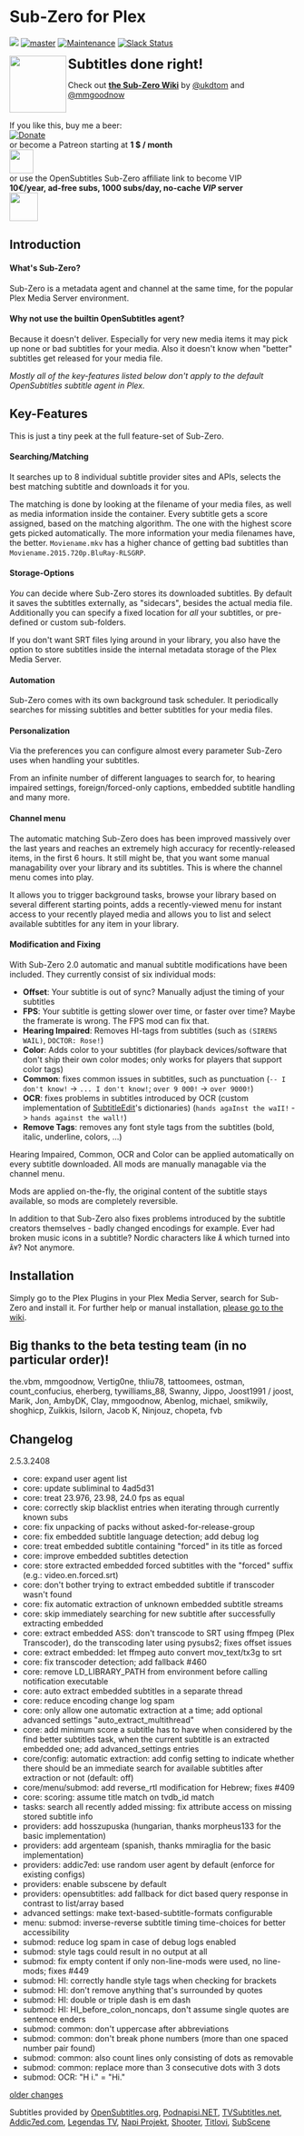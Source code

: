 # Sub-Zero for Plex
[![](https://img.shields.io/github/release/pannal/Sub-Zero.bundle.svg?style=flat&label=stable)](https://github.com/pannal/Sub-Zero.bundle/releases/latest)<!--[![](https://img.shields.io/github/release/pannal/Sub-Zero.bundle/all.svg?maxAge=2592000&label=testing+2.0+RC9)](https://github.com/pannal/Sub-Zero.bundle/releases)--> [![master](https://img.shields.io/badge/master-stable-green.svg?maxAge=2592000)]()
[![Maintenance](https://img.shields.io/maintenance/yes/2018.svg)]()
[![Slack Status](https://szslack.fragstore.net/badge.svg)](https://szslack.fragstore.net)

<img src="https://raw.githubusercontent.com/pannal/Sub-Zero.bundle/master/Contents/Resources/subzero.gif" align="left" height="100"> <font size="5"><b>Subtitles done right!</b></font><br />

Check out **[the Sub-Zero Wiki](https://github.com/pannal/Sub-Zero.bundle/wiki)** by [@ukdtom](https://github.com/ukdtom) and [@mmgoodnow](https://github.com/mmgoodnow) <br />
<br style="clear:left;"/>

If you like this, buy me a beer: <br>[![Donate](https://www.paypalobjects.com/en_US/i/btn/btn_donate_LG.gif)](https://www.paypal.com/cgi-bin/webscr?cmd=_s-xclick&hosted_button_id=G9VKR2B8PMNKG) <br>or become a Patreon starting at **1 $ / month** <br><a href="https://www.patreon.com/subzero_plex" target="_blank"><img src="http://www.wenspencer.com/wp-content/uploads/2017/02/patreon-button.png" height="42" /></a> <br>or use the OpenSubtitles Sub-Zero affiliate link to become VIP <br>**10€/year, ad-free subs, 1000 subs/day, no-cache *VIP* server**<br><a href="http://v.ht/osvip" target="_blank"><img src="https://static.opensubtitles.org/gfx/logo.gif" height="50" /></a> 

## Introduction
#### What's Sub-Zero?
Sub-Zero is a metadata agent and channel at the same time, for the popular Plex Media Server environment.

#### Why not use the builtin OpenSubtitles agent?
Because it doesn't deliver. Especially for very new media items it may pick up none or bad subtitles for your media. Also it doesn't know when "better" subtitles get released for your media file.

*Mostly all of the key-features listed below don't apply to the default OpenSubtitles subtitle agent in Plex.*

## Key-Features
This is just a tiny peek at the full feature-set of Sub-Zero.

#### Searching/Matching
It searches up to 8 individual subtitle provider sites and APIs, selects the best matching subtitle and downloads it for you.

The matching is done by looking at the filename of your media files, as well as media information inside the container.
Every subtitle gets a score assigned, based on the matching algorithm. The one with the highest score gets picked automatically. The more information your media filenames have, the better. `Moviename.mkv` has a higher chance of getting bad subtitles than `Moviename.2015.720p.BluRay-RLSGRP`.

#### Storage-Options
*You* can decide where Sub-Zero stores its downloaded subtitles. By default it saves the subtitles externally, as "sidecars", besides the actual media file.
Additionally you can specify a fixed location for *all* your subtitles, or pre-defined or custom sub-folders.

If you don't want SRT files lying around in your library, you also have the option to store subtitles inside the internal metadata storage of the Plex Media Server.

#### Automation
Sub-Zero comes with its own background task scheduler. It periodically searches for missing subtitles and better subtitles for your media files.

#### Personalization
Via the preferences you can configure almost every parameter Sub-Zero uses when handling your subtitles.

From an infinite number of different languages to search for, to hearing impaired settings, foreign/forced-only captions, embedded subtitle handling and many more.

#### Channel menu
The automatic matching Sub-Zero does has been improved massively over the last years and reaches an extremely high accuracy for recently-released items, in the first 6 hours. It still might be, that you want some manual managability over your library and its subtitles. This is where the channel menu comes into play.

It allows you to trigger background tasks, browse your library based on several different starting points, adds a recently-viewed menu for instant access to your recently played media and allows you to list and select available subtitles for any item in your library.

#### Modification and Fixing
With Sub-Zero 2.0 automatic and manual subtitle modifications have been included.
They currently consist of six individual mods:
- **Offset**: Your subtitle is out of sync? Manually adjust the timing of your subtitles
- **FPS**: Your subtitle is getting slower over time, or faster over time? Maybe the framerate is wrong. The FPS mod can fix that.
- **Hearing Impaired**: Removes HI-tags from subtitles (such as `(SIRENS WAIL)`, `DOCTOR: Rose!`)
- **Color**: Adds color to your subtitles (for playback devices/software that don't ship their own color modes; only works for players that support color tags)
- **Common**: fixes common issues in subtitles, such as punctuation (`-- I don't know!` -> `... I don't know!`; `over 9 000!` -> `over 9000!`)
- **OCR**: fixes problems in subtitles introduced by OCR (custom implementation of [SubtitleEdit](https://github.com/SubtitleEdit/subtitleedit)'s dictionaries) (`hands agaInst the waII!` -> `hands against the wall!`)
- **Remove Tags**: removes any font style tags from the subtitles (bold, italic, underline, colors, ...)

Hearing Impaired, Common, OCR and Color can be applied automatically on every subtitle downloaded. All mods are manually managable via the channel menu.

Mods are applied on-the-fly, the original content of the subtitle stays available, so mods are completely reversible.

In addition to that Sub-Zero also fixes problems introduced by the subtitle creators themselves - badly changed encodings for example.
Ever had broken music icons in a subtitle? Nordic characters like `Å` which turned into `Ã¥`? Not anymore.

## Installation
Simply go to the Plex Plugins in your Plex Media Server, search for Sub-Zero and install it.
For further help or manual installation, [please go to the wiki](https://github.com/pannal/Sub-Zero.bundle/wiki).

## Big thanks to the beta testing team (in no particular order)!
the.vbm, mmgoodnow, Vertig0ne, thliu78, tattoomees, ostman, count_confucius, 
eherberg, tywilliams_88, Swanny, Jippo, Joost1991 / joost, Marik, Jon, AmbyDK, 
Clay, mmgoodnow, Abenlog, michael, smikwily, shoghicp, Zuikkis, Isilorn, 
Jacob K, Ninjouz, chopeta, fvb

## Changelog

2.5.3.2408

- core: expand user agent list
- core: update subliminal to 4ad5d31
- core: treat 23.976, 23.98, 24.0 fps as equal
- core: correctly skip blacklist entries when iterating through currently known subs
- core: fix unpacking of packs without asked-for-release-group
- core: fix embedded subtitle language detection; add debug log
- core: treat embedded subtitle containing "forced" in its title as forced
- core: improve embedded subtitles detection
- core: store extracted embedded forced subtitles with the "forced" suffix (e.g.: video.en.forced.srt)
- core: don't bother trying to extract embedded subtitle if transcoder wasn't found
- core: fix automatic extraction of unknown embedded subtitle streams
- core: skip immediately searching for new subtitle after successfully extracting embedded
- core: extract embedded ASS: don't transcode to SRT using ffmpeg (Plex Transcoder), do the transcoding later using pysubs2; fixes offset issues
- core: extract embedded: let ffmpeg auto convert mov_text/tx3g to srt
- core: fix transcoder detection; add fallback #460
- core: remove LD_LIBRARY_PATH from environment before calling notification executable
- core: auto extract embedded subtitles in a separate thread
- core: reduce encoding change log spam
- core: only allow one automatic extraction at a time; add optional advanced settings "auto_extract_multithread"
- core: add minimum score a subtitle has to have when considered by the find better subtitles task, when the current subtitle is an extracted embedded one; add advanced_settings entries
- core/config: automatic extraction: add config setting to indicate whether there should be an immediate search for available subtitles after extraction or not (default: off)
- core/menu/submod: add reverse_rtl modification for Hebrew; fixes #409
- core: scoring: assume title match on tvdb_id match
- tasks: search all recently added missing: fix attribute access on missing stored subtitle info
- providers: add hosszupuska (hungarian, thanks morpheus133 for the basic implementation)
- providers: add argenteam (spanish, thanks mmiraglia for the basic implementation)
- providers: addic7ed: use random user agent by default (enforce for existing configs)
- providers: enable subscene by default
- providers: opensubtitles: add fallback for dict based query response in contrast to list/array based
- advanced settings: make text-based-subtitle-formats configurable
- menu: submod: inverse-reverse subtitle timing time-choices for better accessibility
- submod: reduce log spam in case of debug logs enabled
- submod: style tags could result in no output at all
- submod: fix empty content if only non-line-mods were used, no line-mods; fixes #449
- submod: HI: correctly handle style tags when checking for brackets
- submod: HI: don't remove anything that's surrounded by quotes
- submod: HI: double or triple dash is em dash
- submod: HI: HI_before_colon_noncaps, don't assume single quotes are sentence enders
- submod: common: don't uppercase after abbreviations
- submod: common: don't break phone numbers (more than one spaced number pair found)
- submod: common: also count lines only consisting of dots as removable
- submod: common: replace more than 3 consecutive dots with 3 dots
- submod: OCR: "H i." = "Hi."




[older changes](CHANGELOG.md)


Subtitles provided by [OpenSubtitles.org](http://www.opensubtitles.org/), [Podnapisi.NET](https://www.podnapisi.net/), [TVSubtitles.net](http://www.tvsubtitles.net/), [Addic7ed.com](http://www.addic7ed.com/), [Legendas TV](http://legendas.tv/), [Napi Projekt](http://www.napiprojekt.pl/), [Shooter](http://shooter.cn/), [Titlovi](http://titlovi.com), [SubScene](https://subscene.com/)
